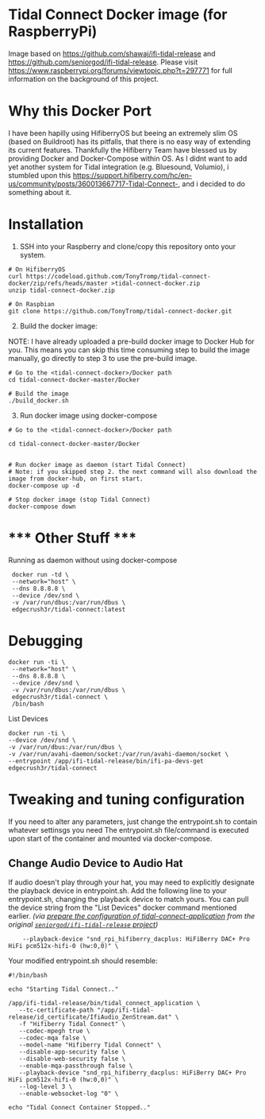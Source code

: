 # Tidal Connect Docker image (for RaspberryPi)

Image based on https://github.com/shawaj/ifi-tidal-release and https://github.com/seniorgod/ifi-tidal-release. 
Please visit https://www.raspberrypi.org/forums/viewtopic.php?t=297771 for full information on the background of this project.

# Why this Docker Port

I have been hapilly using HifiberryOS but beeing an extremely slim OS (based on Buildroot) has its pitfalls, that there is no easy way of extending its current features. Thankfully the Hifiberry Team have blessed us by providing Docker and Docker-Compose within OS.
As I didnt want to add yet another system for Tidal integration (e.g. Bluesound, Volumio), i stumbled upon this https://support.hifiberry.com/hc/en-us/community/posts/360013667717-Tidal-Connect-, and i decided to do something about it. 

# Installation

1. SSH into your Raspberry and clone/copy this repository onto your system. 
```
# On HifiberryOS
curl https://codeload.github.com/TonyTromp/tidal-connect-docker/zip/refs/heads/master >tidal-connect-docker.zip
unzip tidal-connect-docker.zip

# On Raspbian
git clone https://github.com/TonyTromp/tidal-connect-docker.git

```
2. Build the docker image:

NOTE: I have already uploaded a pre-build docker image to Docker Hub for you. 
This means you can skip this time consuming step to build the image manually, go directly to step 3 to use the pre-build image.

```
# Go to the <tidal-connect-docker>/Docker path
cd tidal-connect-docker-master/Docker

# Build the image
./build_docker.sh
```

3. Run docker image using docker-compose

```
# Go to the <tidal-connect-docker>/Docker path

cd tidal-connect-docker-master/Docker


# Run docker image as daemon (start Tidal Connect)
# Note: if you skipped step 2. the next command will also download the image from docker-hub, on first start.
docker-compose up -d

# Stop docker image (stop Tidal Connect)
docker-compose down
```


# *** Other Stuff *** #

Running as daemon without using docker-compose 
```
 docker run -td \
 --network="host" \
 --dns 8.8.8.8 \
 --device /dev/snd \
 -v /var/run/dbus:/var/run/dbus \
 edgecrush3r/tidal-connect:latest 

```

# Debugging

```
docker run -ti \
 --network="host" \
 --dns 8.8.8.8 \
 --device /dev/snd \
 -v /var/run/dbus:/var/run/dbus \
 edgecrush3r/tidal-connect \
 /bin/bash
```

List Devices
```
docker run -ti \
--device /dev/snd \
-v /var/run/dbus:/var/run/dbus \
-v /var/run/avahi-daemon/socket:/var/run/avahi-daemon/socket \
--entrypoint /app/ifi-tidal-release/bin/ifi-pa-devs-get edgecrush3r/tidal-connect
```

# Tweaking and tuning configuration
If you need to alter any parameters, just change the entrypoint.sh to contain whatever settinsgs you need
The entrypoint.sh file/command is executed upon start of the container and mounted via docker-compose.


## Change Audio Device to Audio Hat

If audio doesn't play through your hat, you may need to explicitly designate the playback device in entrypoint.sh. Add the following line to your entrypoint.sh, changing the playback device to match yours. You can pull the device string from the "List Devices" docker command mentioned earlier. _(via [prepare the configuration of tidal-connect-application](https://github.com/seniorgod/ifi-tidal-release/blob/master/tidal_connect_application_as_docker_container/ifi_docker.md#prepare-the-configuration-of-tidal-connect-application) from the original [`seniorgod/ifi-tidal-release` project](https://github.com/seniorgod/ifi-tidal-release))_
```
    --playback-device "snd_rpi_hifiberry_dacplus: HiFiBerry DAC+ Pro HiFi pcm512x-hifi-0 (hw:0,0)" \
```

Your modified entrypoint.sh should resemble:

```
#!/bin/bash

echo "Starting Tidal Connect.."

/app/ifi-tidal-release/bin/tidal_connect_application \
   --tc-certificate-path "/app/ifi-tidal-release/id_certificate/IfiAudio_ZenStream.dat" \
   -f "Hifiberry Tidal Connect" \
   --codec-mpegh true \
   --codec-mqa false \
   --model-name "Hifiberry Tidal Connect" \
   --disable-app-security false \
   --disable-web-security false \
   --enable-mqa-passthrough false \
   --playback-device "snd_rpi_hifiberry_dacplus: HiFiBerry DAC+ Pro HiFi pcm512x-hifi-0 (hw:0,0)" \
   --log-level 3 \
   --enable-websocket-log "0" \

echo "Tidal Connect Container Stopped.."
